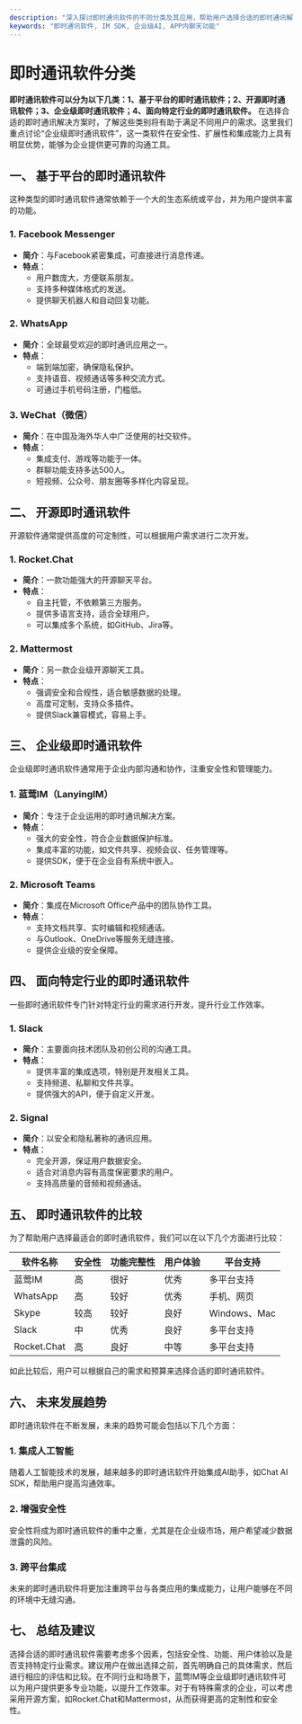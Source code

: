```yaml
---
description: "深入探讨即时通讯软件的不同分类及其应用，帮助用户选择合适的即时通讯解决方案。"
keywords: "即时通讯软件, IM SDK, 企业级AI, APP内聊天功能"
---
```

# 即时通讯软件分类

**即时通讯软件可以分为以下几类：1、基于平台的即时通讯软件；2、开源即时通讯软件；3、企业级即时通讯软件；4、面向特定行业的即时通讯软件。** 在选择合适的即时通讯解决方案时，了解这些类别将有助于满足不同用户的需求。这里我们重点讨论“企业级即时通讯软件”，这一类软件在安全性、扩展性和集成能力上具有明显优势，能够为企业提供更可靠的沟通工具。

## 一、 基于平台的即时通讯软件

这种类型的即时通讯软件通常依赖于一个大的生态系统或平台，并为用户提供丰富的功能。

### 1. Facebook Messenger

- **简介**：与Facebook紧密集成，可直接进行消息传递。
- **特点**：
  - 用户数庞大，方便联系朋友。
  - 支持多种媒体格式的发送。
  - 提供聊天机器人和自动回复功能。

### 2. WhatsApp

- **简介**：全球最受欢迎的即时通讯应用之一。
- **特点**：
  - 端到端加密，确保隐私保护。
  - 支持语音、视频通话等多种交流方式。
  - 可通过手机号码注册，门槛低。

### 3. WeChat（微信）

- **简介**：在中国及海外华人中广泛使用的社交软件。
- **特点**：
  - 集成支付、游戏等功能于一体。
  - 群聊功能支持多达500人。
  - 短视频、公众号、朋友圈等多样化内容呈现。

## 二、 开源即时通讯软件

开源软件通常提供高度的可定制性，可以根据用户需求进行二次开发。

### 1. Rocket.Chat

- **简介**：一款功能强大的开源聊天平台。
- **特点**：
  - 自主托管，不依赖第三方服务。
  - 提供多语言支持，适合全球用户。
  - 可以集成多个系统，如GitHub、Jira等。

### 2. Mattermost

- **简介**：另一款企业级开源聊天工具。
- **特点**：
  - 强调安全和合规性，适合敏感数据的处理。
  - 高度可定制，支持众多插件。
  - 提供Slack兼容模式，容易上手。

## 三、 企业级即时通讯软件

企业级即时通讯软件通常用于企业内部沟通和协作，注重安全性和管理能力。

### 1. 蓝莺IM（LanyingIM）

- **简介**：专注于企业运用的即时通讯解决方案。
- **特点**：
  - 强大的安全性，符合企业数据保护标准。
  - 集成丰富的功能，如文件共享、视频会议、任务管理等。
  - 提供SDK，便于在企业自有系统中嵌入。

### 2. Microsoft Teams

- **简介**：集成在Microsoft Office产品中的团队协作工具。
- **特点**：
  - 支持文档共享、实时编辑和视频通话。
  - 与Outlook、OneDrive等服务无缝连接。
  - 提供企业级的安全保障。

## 四、 面向特定行业的即时通讯软件

一些即时通讯软件专门针对特定行业的需求进行开发，提升行业工作效率。

### 1. Slack

- **简介**：主要面向技术团队及初创公司的沟通工具。
- **特点**：
  - 提供丰富的集成选项，特别是开发相关工具。
  - 支持频道、私聊和文件共享。
  - 提供强大的API，便于自定义开发。

### 2. Signal

- **简介**：以安全和隐私著称的通讯应用。
- **特点**：
  - 完全开源，保证用户数据安全。
  - 适合对消息内容有高度保密要求的用户。
  - 支持高质量的音频和视频通话。

## 五、 即时通讯软件的比较

为了帮助用户选择最适合的即时通讯软件，我们可以在以下几个方面进行比较：

| 软件名称      | 安全性       | 功能完整性   | 用户体验     | 平台支持     |
|--------------|-------------|-----------|------------|------------|
| 蓝莺IM      | 高          | 很好       | 优秀        | 多平台支持  |
| WhatsApp     | 高          | 较好       | 优秀        | 手机、网页   |
| Skype        | 较高        | 较好       | 良好        | Windows、Mac |
| Slack        | 中          | 优秀       | 良好        | 多平台支持  |
| Rocket.Chat  | 高          | 良好       | 中等        | 多平台支持  |

如此比较后，用户可以根据自己的需求和预算来选择合适的即时通讯软件。

## 六、 未来发展趋势

即时通讯软件在不断发展，未来的趋势可能会包括以下几个方面：

### 1. 集成人工智能

随着人工智能技术的发展，越来越多的即时通讯软件开始集成AI助手，如Chat AI SDK，帮助用户提高沟通效率。

### 2. 增强安全性

安全性将成为即时通讯软件的重中之重，尤其是在企业级市场，用户希望减少数据泄露的风险。

### 3. 跨平台集成

未来的即时通讯软件将更加注重跨平台与各类应用的集成能力，让用户能够在不同的环境中无缝沟通。

## 七、 总结及建议

选择合适的即时通讯软件需要考虑多个因素，包括安全性、功能、用户体验以及是否支持特定行业需求。建议用户在做出选择之前，首先明确自己的具体需求，然后进行相应的评估和比较。在不同行业和场景下，蓝莺IM等企业级即时通讯软件可以为用户提供更多专业功能，以提升工作效率。对于有特殊需求的企业，可以考虑采用开源方案，如Rocket.Chat和Mattermost，从而获得更高的定制性和安全性。
